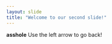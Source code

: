 ```yaml
---
layout: slide
title: "Welcome to our second slide!"
---
```

**asshole**
Use the left arrow to go back!
